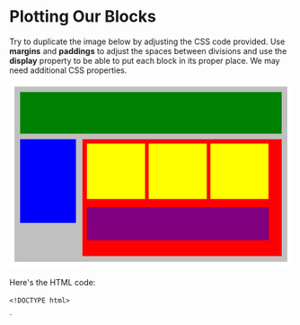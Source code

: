 # Plotting Our Blocks

Try to duplicate the image below by adjusting the CSS code provided.
Use **margins** and **paddings** to adjust the spaces between divisions and use the **display** property to be able to put each block in its proper place. We may need additional CSS properties.

![alt text](position-blocks.png)

Here's the HTML code:

`<!DOCTYPE html>`

<html lang="en">
<head>
    <title>Position Practice</title>
    <link rel="stylesheet" type="text/css" href="style.css">
</head>
<body>
    <div class="container">
        <div class="top-nav"></div>
        <div class="side-nav"></div>
        <div class="main">
            <div class="sub-content"></div>
            <div class="sub-content"></div>
            <div class="sub-content"></div>
            <div id="advertisement"></div>
        </div>
    </div>
</body>
</html>
`
